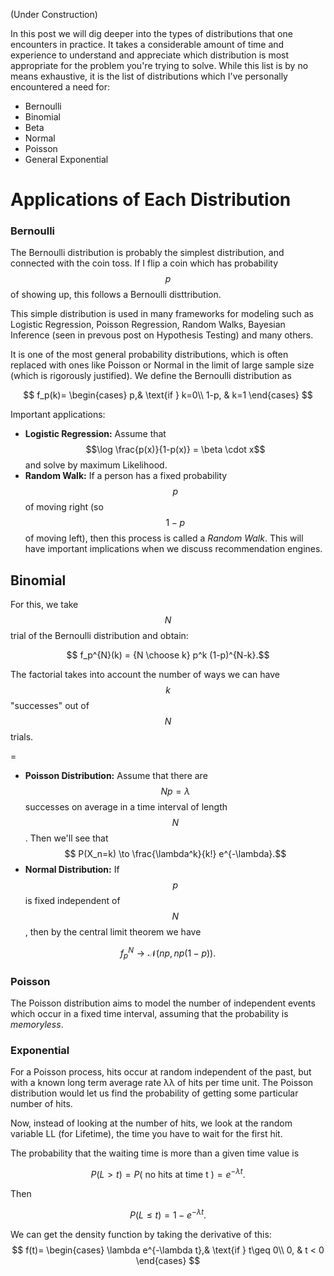 

(Under Construction)

In this post we will dig deeper into the types of distributions that one encounters in practice. It takes a considerable amount of 
time and experience to understand and appreciate which distribution is most appropriate for the problem you're trying to solve.
While this list is by no means exhaustive, it is the list of distributions which I've personally encountered a need for:

- Bernoulli
- Binomial
-  Beta
-  Normal
-  Poisson
- General Exponential

# Applications of Each Distribution


### Bernoulli

The Bernoulli distribution is probably the simplest distribution, and connected with the coin toss. If I flip a coin which has probability $$p$$ of showing up, this follows a Bernoulli disttribution.

This simple distribution is used in many frameworks for modeling such as Logistic Regression, Poisson Regression, Random Walks, Bayesian Inference (seen in prevous post on Hypothesis Testing) and many others. 

It is one of the most general probability distributions, which is often replaced with ones like Poisson or Normal in the limit of large sample size (which is rigorously justified). We define the Bernoulli distribution as


$$
   f_p(k)= 
\begin{cases}
   p,& \text{if } k=0\\
    1-p,              & k=1
\end{cases}
$$

Important applications:
- **Logistic Regression:** Assume that $$\log \frac{p(x)}{1-p(x)} = \beta \cdot x$$ and solve by maximum Likelihood.
- **Random Walk:** If a person has a fixed probability $$p$$ of moving right (so $$1-p$$ of moving left), then this process is called a *Random Walk*. This will have important implications when we discuss recommendation engines.

## Binomial
For this, we take $$N$$ trial of the Bernoulli distribution and obtain:

 $$ f_p^{N}(k) = {N \choose k} p^k (1-p)^{N-k}.$$
 
 The factorial takes into account the number of ways we can have $$k$$ "successes" out of $$N$$ trials. 
 
=

- **Poisson Distribution:** Assume that there are $$Np = \lambda$$ successes on average in a time interval of length $$N$$. Then we'll see that
$$ P(X_n=k) \to \frac{\lambda^k}{k!} e^{-\lambda}.$$
- **Normal Distribution:** If $$p$$ is fixed independent of $$N$$, then by the central limit theorem we have

$$f_p^{N} \to \mathcal{N}(np,np(1-p)).$$


### Poisson

The Poisson distribution aims to model the number of independent events which occur in a fixed time interval, assuming that the probability is *memoryless*. 

### Exponential

For a Poisson process, hits occur at random independent of the past, but with a known long term average rate λλ of hits per time unit. The Poisson distribution would let us find the probability of getting some particular number of hits.

Now, instead of looking at the number of hits, we look at the random variable LL (for Lifetime), the time you have to wait for the first hit.

The probability that the waiting time is more than a given time value is 

$$P(L > t) = P(\textrm{ no hits at time t }) =  e^{-\lambda t}. $$

Then

$$ P(L \leq t) = 1 - e^{-\lambda t}. $$


 We can get the density function by taking the derivative of this:
$$ 
   f(t)= 
\begin{cases}
   \lambda e^{-\lambda t},& \text{if } t\geq 0\\
    0,              & t < 0
\end{cases} 
$$

